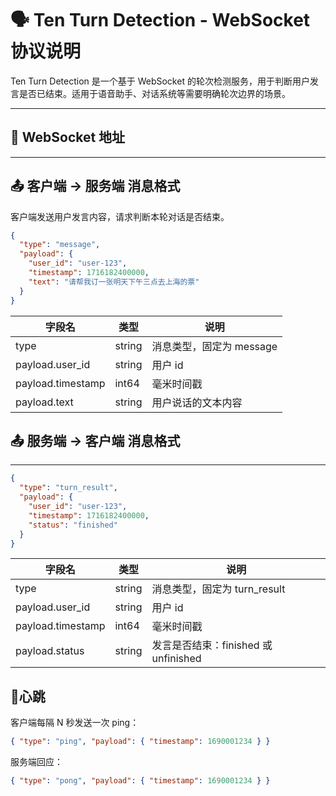 # 🗣️ Ten Turn Detection - WebSocket 协议说明

Ten Turn Detection 是一个基于 WebSocket 的轮次检测服务，用于判断用户发言是否已结束。适用于语音助手、对话系统等需要明确轮次边界的场景。

---

## 🔌 WebSocket 地址

---



## 📤 客户端 → 服务端 消息格式

客户端发送用户发言内容，请求判断本轮对话是否结束。

```json
{
  "type": "message",
  "payload": {
    "user_id": "user-123",
    "timestamp": 1716182400000,
    "text": "请帮我订一张明天下午三点去上海的票"
  }
}
```

| 字段名               | 类型     | 说明               |
|-------------------|--------|------------------|
| type              | string | 消息类型，固定为 message |
| payload.user_id   | string | 用户 id            |
| payload.timestamp | int64  | 毫米时间戳            |
| payload.text      | string | 用户说话的文本内容        |



## 📤 服务端 → 客户端 消息格式

---
```json
{
  "type": "turn_result",
  "payload": {
    "user_id": "user-123",
    "timestamp": 1716182400000,
    "status": "finished"
  }
}
```

| 字段名               | 类型     | 说明                           |
|-------------------|--------|------------------------------|
| type              | string | 消息类型，固定为 turn_result         |
| payload.user_id   | string | 用户 id                        |
| payload.timestamp | int64  | 毫米时间戳                        |
| payload.status      | string | 发言是否结束：finished 或 unfinished |


## 💓心跳
客户端每隔 N 秒发送一次 ping：
```json
{ "type": "ping", "payload": { "timestamp": 1690001234 } }
```
服务端回应：
```json
{ "type": "pong", "payload": { "timestamp": 1690001234 } }
```

